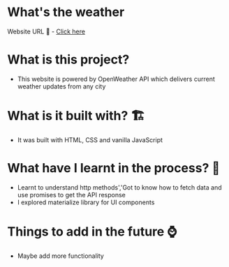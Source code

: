 # What's the weather
Website URL 🚀 -  [Click here](https://regina-sherlin.github.io/jazz_sky/)

# What is this project? 
  * This website is powered by OpenWeather API which delivers current weather updates from any city
    
# What is it built with? 🏗️
  * It was built with HTML, CSS and vanilla JavaScript
 
# What have I learnt in the process? 🤸
  * Learnt to understand http methods','Got to know how to fetch data and use promises to get the API response
  * I explored materialize library for UI components
 
 # Things to add in the future ⌚
 * Maybe add more functionality
